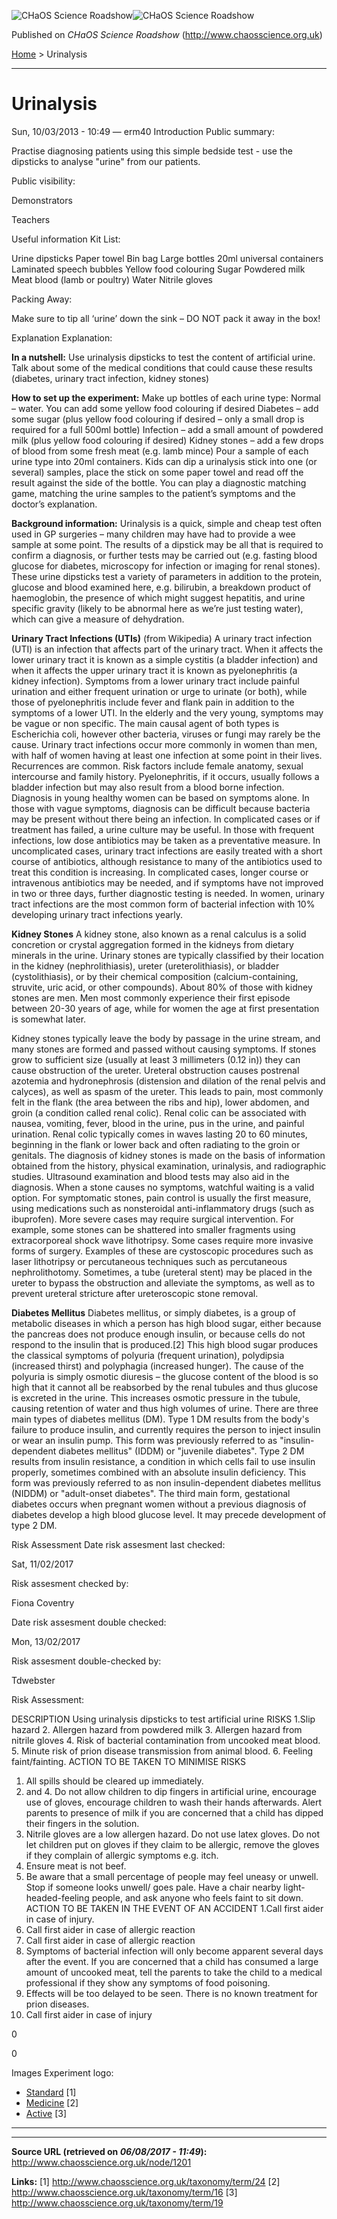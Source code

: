<img src="http://www.chaosscience.org.uk/sites/default/files/garland_logo.png" alt="CHaOS Science Roadshow" id="logo" class="print-logo" /><img src="http://www.chaosscience.org.uk/sites/default/files/garland_logo.png" alt="CHaOS Science Roadshow" id="logo" class="print-logo" />

Published on *CHaOS Science Roadshow* (<http://www.chaosscience.org.uk>)

[Home](http://www.chaosscience.org.uk/) &gt; Urinalysis

------------------------------------------------------------------------

Urinalysis
==========

<span class="submitted">Sun, 10/03/2013 - 10:49 — erm40</span>
Introduction
Public summary: 

Practise diagnosing patients using this simple bedside test - use the dipsticks to analyse "urine" from our patients.

Public visibility: 

Demonstrators

Teachers

Useful information
Kit List: 

Urine dipsticks
Paper towel
Bin bag
Large bottles
20ml universal containers
Laminated speech bubbles
Yellow food colouring
Sugar
Powdered milk
Meat blood (lamb or poultry)
Water
Nitrile gloves

Packing Away: 

Make sure to tip all ‘urine’ down the sink – DO NOT pack it away in the box!

Explanation
Explanation: 

**In a nutshell:**
Use urinalysis dipsticks to test the content of artificial urine. Talk about some of the medical conditions that could cause these results (diabetes, urinary tract infection, kidney stones)

**How to set up the experiment:**
Make up bottles of each urine type:
Normal – water. You can add some yellow food colouring if desired
Diabetes – add some sugar (plus yellow food colouring if desired – only a small drop is required for a full 500ml bottle)
Infection – add a small amount of powdered milk (plus yellow food colouring if desired)
Kidney stones – add a few drops of blood from some fresh meat (e.g. lamb mince)
Pour a sample of each urine type into 20ml containers.
Kids can dip a urinalysis stick into one (or several) samples, place the stick on some paper towel and read off the result against the side of the bottle. You can play a diagnostic matching game, matching the urine samples to the patient’s symptoms and the doctor’s explanation.

**Background information:**
Urinalysis is a quick, simple and cheap test often used in GP surgeries – many children may have had to provide a wee sample at some point. The results of a dipstick may be all that is required to confirm a diagnosis, or further tests may be carried out (e.g. fasting blood glucose for diabetes, microscopy for infection or imaging for renal stones).
These urine dipsticks test a variety of parameters in addition to the protein, glucose and blood examined here, e.g. bilirubin, a breakdown product of haemoglobin, the presence of which might suggest hepatitis, and urine specific gravity (likely to be abnormal here as we’re just testing water), which can give a measure of dehydration.

**Urinary Tract Infections (UTIs)** (from Wikipedia)
A urinary tract infection (UTI) is an infection that affects part of the urinary tract. When it affects the lower urinary tract it is known as a simple cystitis (a bladder infection) and when it affects the upper urinary tract it is known as pyelonephritis (a kidney infection). Symptoms from a lower urinary tract include painful urination and either frequent urination or urge to urinate (or both), while those of pyelonephritis include fever and flank pain in addition to the symptoms of a lower UTI. In the elderly and the very young, symptoms may be vague or non specific. The main causal agent of both types is Escherichia coli, however other bacteria, viruses or fungi may rarely be the cause.
Urinary tract infections occur more commonly in women than men, with half of women having at least one infection at some point in their lives. Recurrences are common. Risk factors include female anatomy, sexual intercourse and family history. Pyelonephritis, if it occurs, usually follows a bladder infection but may also result from a blood borne infection. Diagnosis in young healthy women can be based on symptoms alone. In those with vague symptoms, diagnosis can be difficult because bacteria may be present without there being an infection. In complicated cases or if treatment has failed, a urine culture may be useful. In those with frequent infections, low dose antibiotics may be taken as a preventative measure.
In uncomplicated cases, urinary tract infections are easily treated with a short course of antibiotics, although resistance to many of the antibiotics used to treat this condition is increasing. In complicated cases, longer course or intravenous antibiotics may be needed, and if symptoms have not improved in two or three days, further diagnostic testing is needed. In women, urinary tract infections are the most common form of bacterial infection with 10% developing urinary tract infections yearly.

**Kidney Stones**
A kidney stone, also known as a renal calculus is a solid concretion or crystal aggregation formed in the kidneys from dietary minerals in the urine.
Urinary stones are typically classified by their location in the kidney (nephrolithiasis), ureter (ureterolithiasis), or bladder (cystolithiasis), or by their chemical composition (calcium-containing, struvite, uric acid, or other compounds). About 80% of those with kidney stones are men. Men most commonly experience their first episode between 20-30 years of age, while for women the age at first presentation is somewhat later.

Kidney stones typically leave the body by passage in the urine stream, and many stones are formed and passed without causing symptoms. If stones grow to sufficient size (usually at least 3 millimeters (0.12 in)) they can cause obstruction of the ureter. Ureteral obstruction causes postrenal azotemia and hydronephrosis (distension and dilation of the renal pelvis and calyces), as well as spasm of the ureter. This leads to pain, most commonly felt in the flank (the area between the ribs and hip), lower abdomen, and groin (a condition called renal colic). Renal colic can be associated with nausea, vomiting, fever, blood in the urine, pus in the urine, and painful urination. Renal colic typically comes in waves lasting 20 to 60 minutes, beginning in the flank or lower back and often radiating to the groin or genitals. The diagnosis of kidney stones is made on the basis of information obtained from the history, physical examination, urinalysis, and radiographic studies. Ultrasound examination and blood tests may also aid in the diagnosis.
When a stone causes no symptoms, watchful waiting is a valid option. For symptomatic stones, pain control is usually the first measure, using medications such as nonsteroidal anti-inflammatory drugs (such as ibuprofen). More severe cases may require surgical intervention. For example, some stones can be shattered into smaller fragments using extracorporeal shock wave lithotripsy. Some cases require more invasive forms of surgery. Examples of these are cystoscopic procedures such as laser lithotripsy or percutaneous techniques such as percutaneous nephrolithotomy. Sometimes, a tube (ureteral stent) may be placed in the ureter to bypass the obstruction and alleviate the symptoms, as well as to prevent ureteral stricture after ureteroscopic stone removal.

**Diabetes Mellitus**
Diabetes mellitus, or simply diabetes, is a group of metabolic diseases in which a person has high blood sugar, either because the pancreas does not produce enough insulin, or because cells do not respond to the insulin that is produced.\[2\] This high blood sugar produces the classical symptoms of polyuria (frequent urination), polydipsia (increased thirst) and polyphagia (increased hunger). The cause of the polyuria is simply osmotic diuresis – the glucose content of the blood is so high that it cannot all be reabsorbed by the renal tubules and thus glucose is excreted in the urine. This increases osmotic pressure in the tubule, causing retention of water and thus high volumes of urine.
There are three main types of diabetes mellitus (DM).
Type 1 DM results from the body's failure to produce insulin, and currently requires the person to inject insulin or wear an insulin pump. This form was previously referred to as "insulin-dependent diabetes mellitus" (IDDM) or "juvenile diabetes".
Type 2 DM results from insulin resistance, a condition in which cells fail to use insulin properly, sometimes combined with an absolute insulin deficiency. This form was previously referred to as non insulin-dependent diabetes mellitus (NIDDM) or "adult-onset diabetes".
The third main form, gestational diabetes occurs when pregnant women without a previous diagnosis of diabetes develop a high blood glucose level. It may precede development of type 2 DM.

Risk Assessment
Date risk assesment last checked: 

<span class="date-display-single">Sat, 11/02/2017</span>

Risk assesment checked by: 

Fiona Coventry

Date risk assesment double checked: 

<span class="date-display-single">Mon, 13/02/2017</span>

Risk assesment double-checked by: 

Tdwebster

Risk Assessment: 

DESCRIPTION Using urinalysis dipsticks to test artificial urine
RISKS
1.Slip hazard
2. Allergen hazard from powdered milk
3. Allergen hazard from nitrile gloves
4. Risk of bacterial contamination from uncooked meat blood.
5. Minute risk of prion disease transmission from animal blood.
6. Feeling faint/fainting.
ACTION TO BE TAKEN TO MINIMISE RISKS
1. All spills should be cleared up immediately.
2. and 4. Do not allow children to dip fingers in artificial urine, encourage use of gloves, encourage children to wash their hands afterwards. Alert parents to presence of milk if you are concerned that a child has dipped their fingers in the solution.
3. Nitrile gloves are a low allergen hazard. Do not use latex gloves. Do not let children put on gloves if they claim to be allergic, remove the gloves if they complain of allergic symptoms e.g. itch.
5. Ensure meat is not beef.
6. Be aware that a small percentage of people may feel uneasy or unwell. Stop if someone looks unwell/ goes pale. Have a chair nearby light-headed-feeling people, and ask anyone who feels faint to sit down.
ACTION TO BE TAKEN IN THE EVENT OF AN ACCIDENT
1.Call first aider in case of injury.
2. Call first aider in case of allergic reaction
3. Call first aider in case of allergic reaction
4. Symptoms of bacterial infection will only become apparent several days after the event. If you are concerned that a child has consumed a large amount of uncooked meat, tell the parents to take the child to a medical professional if they show any symptoms of food poisoning.
5. Effects will be too delayed to be seen. There is no known treatment for prion diseases.
6. Call first aider in case of injury

0

0

Images
Experiment logo: 


-   [Standard](http://www.chaosscience.org.uk/taxonomy/term/24 "A standard CHaOS experiment, useable for all hands-on events.") <span class="print-footnote">\[1\]</span>
-   [Medicine](http://www.chaosscience.org.uk/taxonomy/term/16) <span class="print-footnote">\[2\]</span>
-   [Active](http://www.chaosscience.org.uk/taxonomy/term/19 "Experiment has working equipment at the time of last update, and is available for events.") <span class="print-footnote">\[3\]</span>

****

------------------------------------------------------------------------

**Source URL (retrieved on *06/08/2017 - 11:49*):** <http://www.chaosscience.org.uk/node/1201>

**Links:**
\[1\] http://www.chaosscience.org.uk/taxonomy/term/24
\[2\] http://www.chaosscience.org.uk/taxonomy/term/16
\[3\] http://www.chaosscience.org.uk/taxonomy/term/19

